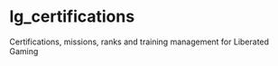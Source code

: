 lg_certifications
=================

Certifications, missions, ranks and training management for Liberated Gaming
